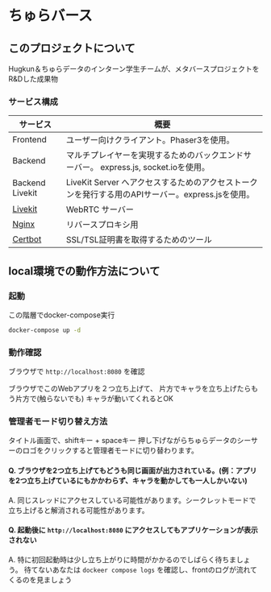 # ちゅらバース

## このプロジェクトについて

Hugkun＆ちゅらデータのインターン学生チームが、メタバースプロジェクトをR&Dした成果物

### サービス構成

| サービス | 概要 |
| --- | --- |
| Frontend | ユーザー向けクライアント。Phaser3を使用。 |
| Backend | マルチプレイヤーを実現するためのバックエンドサーバー。 express.js, socket.ioを使用。 |
| Backend Livekit | LiveKit Server へアクセスするためのアクセストークンを発行する用のAPIサーバー。express.jsを使用。 |
| [Livekit](https://livekit.io/) | WebRTC サーバー |
| [Nginx](https://www.nginx.com/) | リバースプロキシ用 |
| [Certbot](https://certbot.eff.org/) | SSL/TSL証明書を取得するためのツール |

## local環境での動作方法について

### 起動

この階層でdocker-compose実行

```bash
docker-compose up -d
```

### 動作確認

ブラウザで `http://localhost:8080` を確認

ブラウザでこのWebアプリを２つ立ち上げて、
片方でキャラを立ち上げたらもう片方で(触らないでも)
キャラが動いてくれるとOK

### 管理者モード切り替え方法

タイトル画面で、shiftキー + spaceキー 押し下げながらちゅらデータのシーサーのロゴをクリックすると管理者モードに切り替わります。

#### Q. ブラウザを2つ立ち上げてもどうも同じ画面が出力されている。(例：アプリを2つ立ち上げているにもかかわらず、キャラを動かしても一人しかいない)

A. 同じスレッドにアクセスしている可能性があります。シークレットモードで立ち上げると解消される可能性があります。

#### Q. 起動後に `http://localhost:8080` にアクセスしてもアプリケーションが表示されない

A. 特に初回起動時は少し立ち上がりに時間がかかるのでしばらく待ちましょう。
待てないあなたは `dockeer compose logs` を確認し、frontのログが流れてくるのを見ましょう
